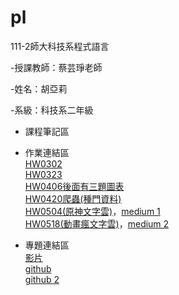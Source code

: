 # pl
111-2師大科技系程式語言

-授課教師：蔡芸琤老師

-姓名：胡亞莉  

-系級：科技系二年級

* 課程筆記區

* 作業連結區
<br />  [HW0302](https://github.com/Huwalli/pl/blob/main/HW1.ipynb)
<br />  [HW0323](https://github.com/Huwalli/pl/blob/main/.ipynb_checkpoints/HW1_divina-checkpoint.ipynb)
<br />  [HW0406後面有三題圖表](https://github.com/Huwalli/pl/blob/main/.ipynb_checkpoints/HW1_divina-checkpoint.ipynb)
<br />  [HW0420爬蟲(種門資料)](https://github.com/Huwalli/pl/blob/main/0420.ipynb)
<br />  [HW0504(原神文字雲)](https://github.com/Huwalli/pl/blob/main/0504%E6%96%87%E5%AD%97%E9%9B%B2%E4%BD%9C%E6%A5%AD%E5%9B%9B.ipynb)，[medium 1](https://medium.com/@alicehu104210/%E4%BE%86%E7%9C%8B%E7%9C%8Bptt%E4%B8%8A%E7%9A%84%E7%8E%A9%E5%AE%B6%E9%83%BD%E5%9C%A8%E9%97%9C%E6%B3%A8%E4%BB%80%E9%BA%BC%E5%90%A7-7ee7ad0aa9d)
<br />  [HW0518(動畫瘋文字雲)](https://github.com/Huwalli/pl/blob/main/hw5.ipynb)，[medium 2](https://medium.com/@alicehu104210/%E5%88%9D%E5%BF%83%E8%80%85%E5%AD%B8%E7%BF%92%E5%8B%95%E7%95%AB%E7%98%8B%E7%88%AC%E8%9F%B2-%E6%96%87%E5%AD%97%E9%9B%B2-b4ec8df2f49e)
* 專題連結區
<br />  [影片](https://youtu.be/__vUOA18ID8)
<br />  [github](https://github.com/PYH1107/PL/blob/main/%E6%9C%9F%E6%9C%AB%E5%B0%88%E9%A1%8C/%E8%8B%B1%E6%96%87%E6%96%B0%E8%81%9E%E8%92%90%E9%9B%86.ipynb)
<br />  [github 2 ](https://github.com/Huwalli/pl/blob/main/.ipynb_checkpoints/%E6%9C%9F%E6%9C%AB%E5%A0%B1%E5%91%8A-checkpoint.ipynb)

